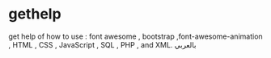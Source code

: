 # gethelp
get help of how to use : font awesome , bootstrap ,font-awesome-animation , HTML , CSS , JavaScript , SQL , PHP , and XML. بالعربي

